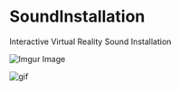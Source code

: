 # SoundInstallation

Interactive Virtual Reality Sound Installation

![Imgur Image](https://i.imgur.com/JIXkXfm.jpg?1)

![gif](https://i.imgur.com/lXRiwU3.gif)
